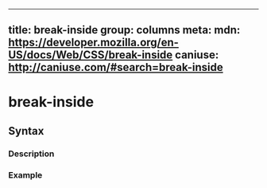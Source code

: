 
  ---
  title: break-inside
  group: columns
  meta:
    mdn: https://developer.mozilla.org/en-US/docs/Web/CSS/break-inside
    caniuse: http://caniuse.com/#search=break-inside
  ---

  # break-inside
  <!--- Introduction for break-inside, keep it brief and set the overall context -->

  ## Syntax
  <!--- Introduce the various syntax for break-inside -->

  ### Description
  <!--- For each major section of syntax, provide a description explaining its usage further -->

  ### Example
  <!--- Provide code examples for the syntax block you're currently describing -->